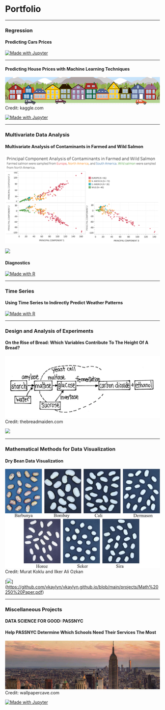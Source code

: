 # Portfolio

---

### Regression

#### Predicting Cars Prices


[![Made with Jupyter](https://img.shields.io/badge/Made%20with-Jupyter-orange?style=for-the-badge&logo=Jupyter)](http://htmlpreview.github.io/?https://github.com/vkaylyn/vkaylyn.github.io/blob/main/projects/Cars.html)


---
#### Predicting House Prices with Machine Learning Techniques

<img src="images/housesbanner.png?raw=true"/>
Credit: kaggle.com


[![Made with Jupyter](https://img.shields.io/badge/Made%20with-Jupyter-orange?style=for-the-badge&logo=Jupyter)](https://htmlpreview.github.io/?https://github.com/vkaylyn/vkaylyn.github.io/blob/main/projects/regression.html)

---



### Multivariate Data Analysis

#### Multivariate Analysis of Contaminants in Farmed and Wild Salmon

<img src="images/PCA.png?raw=true"/>


[![](https://img.shields.io/badge/GitHub-View_on_GitHub-EE4C2C?logo=GitHub)](https://github.com/vkaylyn/vkaylyn.github.io/blob/main/projects/Multivariate%20Analysis%20of%20Organic%20Contaminants%20in%20Salmon.pdf)

#### Diagnostics

[![Made with R](https://img.shields.io/badge/Made%20with-R-blue?style=for-the-badge&logo=R)](http://htmlpreview.github.io/?https://github.com/vkaylyn/vkaylyn.github.io/blob/main/projects/Mulivariate-Analysis-of-Contaminants-in-Farmed-and-Wild-Salmon.html)



---

### Time Series

#### Using Time Series to Indirectly Predict Weather Patterns

[![Made with R](https://img.shields.io/badge/Made%20with-R-blue?style=for-the-badge&logo=R)](http://htmlpreview.github.io/?https://github.com/vkaylyn/vkaylyn.github.io/blob/main/projects/Deposits.html)

---


### Design and Analysis of Experiments

#### On the Rise of Bread: Which Variables Contribute To The Height Of A Bread?

<img src="images/bread_diagram.png?raw=true"/>
Credit: thebreadmaiden.com

[![](https://img.shields.io/badge/GitHub-View_on_GitHub-EE4C2C?logo=GitHub)](https://github.com/vkaylyn/vkaylyn.github.io/blob/main/projects/Math%20261B%20Final%20Project.pdf)

---


### Mathematical Methods for Data Visualization

#### Dry Bean Data Visualization

<img src="images/drybeanpic.jpg"/>
Credit: Murat Koklu and Ilker Ali Ozkan


[![](https://img.shields.io/badge/GitHub-View_on_GitHub-EE4C2C?logo=MATLAB)]
(https://github.com/vkaylyn/vkaylyn.github.io/blob/main/projects/Math%20250%20Paper.pdf)

---

### Miscellaneous Projects

#### DATA SCIENCE FOR GOOD: PASSNYC
#### Help PASSNYC Determine Which Schools Need Their Services The Most

<img src="images/nyc.jpg?raw=true"/>
Credit: wallpapercave.com

[![Made with Jupyter](https://img.shields.io/badge/Made%20with-Jupyter-orange?style=for-the-badge&logo=Jupyter)](http://htmlpreview.github.io/?https://github.com/vkaylyn/vkaylyn.github.io/blob/main/projects/school.html)







